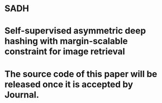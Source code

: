 # SADH
# Self-supervised asymmetric deep hashing with margin-scalable constraint for image retrieval
# The source code of this paper will be released once it is accepted by Journal.
